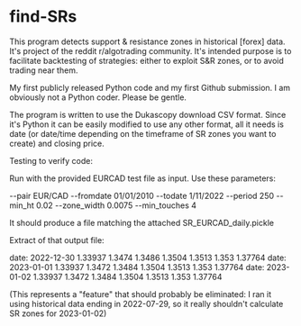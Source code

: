 # find-SRs
This program detects support & resistance zones in historical [forex] data. It's project of the reddit r/algotrading community. It's intended purpose is to facilitate backtesting of strategies: either to exploit S&R zones, or to avoid trading near them.

My first publicly released Python code and my first Github submission. I am obviously not a Python coder. Please be gentle.

The program is written to use the Dukascopy download CSV format. Since it's Python it can be easily modified to use any other format, all it needs is date (or date/time depending on the timeframe of SR zones you want to create) and closing price.

Testing to verify code:

Run with the provided EURCAD test file as input.
Use these parameters: 

--pair EUR/CAD --fromdate 01/01/2010 --todate 1/11/2022 --period 250 --min_ht 0.02 --zone_width 0.0075 --min_touches 4

It should produce a file matching the attached SR_EURCAD_daily.pickle

Extract of that output file:

  date: 2022-12-30
  1.33937
  1.3474
  1.3486
  1.3504
  1.3513
  1.353
  1.37764
  date: 2023-01-01
  1.33937
  1.3472
  1.3484
  1.3504
  1.3513
  1.353
  1.37764
  date: 2023-01-02
  1.33937
  1.3472
  1.3484
  1.3504
  1.3513
  1.353
  1.37764

(This represents a "feature" that should probably be eliminated: I ran it using historical data ending in 2022-07-29, so it really shouldn't calculate SR zones for 2023-01-02)

